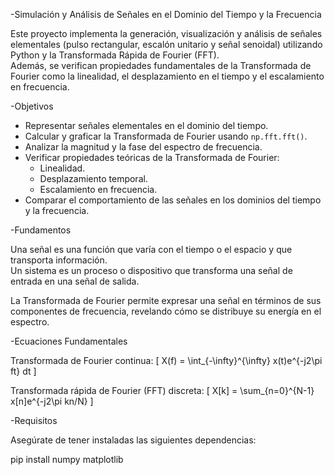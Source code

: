 -Simulación y Análisis de Señales en el Dominio del Tiempo y la Frecuencia

Este proyecto implementa la generación, visualización y análisis de señales elementales (pulso rectangular, escalón unitario y señal senoidal) utilizando Python y la Transformada Rápida de Fourier (FFT).  
Además, se verifican propiedades fundamentales de la Transformada de Fourier como la linealidad, el desplazamiento en el tiempo y el escalamiento en frecuencia.



-Objetivos

- Representar señales elementales en el dominio del tiempo.
- Calcular y graficar la Transformada de Fourier usando `np.fft.fft()`.
- Analizar la magnitud y la fase del espectro de frecuencia.
- Verificar propiedades teóricas de la Transformada de Fourier:
  - Linealidad.
  - Desplazamiento temporal.
  - Escalamiento en frecuencia.
- Comparar el comportamiento de las señales en los dominios del tiempo y la frecuencia.



-Fundamentos

Una señal es una función que varía con el tiempo o el espacio y que transporta información.  
Un sistema es un proceso o dispositivo que transforma una señal de entrada en una señal de salida.  

La Transformada de Fourier permite expresar una señal en términos de sus componentes de frecuencia, revelando cómo se distribuye su energía en el espectro.


-Ecuaciones Fundamentales

Transformada de Fourier continua:
\[
X(f) = \int_{-\infty}^{\infty} x(t)e^{-j2\pi ft} dt
\]


Transformada rápida de Fourier (FFT) discreta:
\[
X[k] = \sum_{n=0}^{N-1} x[n]e^{-j2\pi kn/N}
\]



-Requisitos

Asegúrate de tener instaladas las siguientes dependencias:

pip install numpy matplotlib
